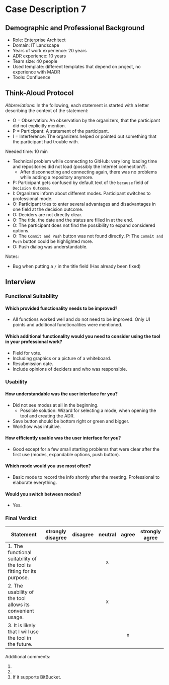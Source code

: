# Case Description 7

## Demographic and Professional Background

* Role: Enterprise Architect 
* Domain: IT Landscape
* Years of work experience: 20 years
* ADR experience: 10 years
* Team size: 40 people
* Used template: different templates that depend on project, no experience with MADR
* Tools: Confluence

## Think-Aloud Protocol

_Abbreviations_: In the following, each statement is started with a letter describing the context of the statement:
* O = Observation: An observation by the organizers, that the participant did not explicitly mention.
* P = Participant: A statement of the participant.
* I = Interference: The organizers helped or pointed out something that the participant had trouble with.

Needed time: 10 min

* Technical problem while connecting to GitHub: very long loading time and repositories did not load (possibly the Internet connection?).
  * After disconnecting and connecting again, there was no problems while adding a repository anymore.
* P: Participant gets confused by default text of the `because` field of `Decision Outcome`. 
* I: Organizers inform about different modes. Participant switches to professional mode.
* O: Participant tries to enter several advantages and disadvantages in one field at the decision outcome.
* O: Deciders are not directly clear.
* O: The title, the date and the status are filled in at the end.
* O: The participant does not find the possibility to expand considered options.
* O: The `Commit and Push` button was not found directly. P: The `Commit and Push` button could be highlighted more. 
* O: Push dialog was understandable.

Notes:

* Bug when putting a `/` in the title field (Has already been fixed)

## Interview

### Functional Suitability

#### Which provided functionality needs to be improved?

* All functions worked well and do not need to be improved. Only UI points and additional functionalities were mentioned.

#### Which additional functionality would you need to consider using the tool in your professional work?

* Field for vote.
* Including graphics or a picture of a whiteboard.
* Resubmission date.
* Include opinions of deciders and who was responsible.

### Usability

#### How understandable was the user interface for you?

* Did not see modes at all in the beginning.
  * Possible solution: Wizard for selecting a mode, when opening the tool and creating the ADR.
* Save button should be bottom right or green and bigger.
* Workflow was intuitive.

#### How efficiently usable was the user interface for you?

* Good except for a few small starting problems that were clear after the first use (modes, expandable options, push button).

#### Which mode would you use most often?

* Basic mode to record the info shortly after the meeting. Professional to elaborate everything. 

#### Would you switch between modes?

* Yes.

### Final Verdict

|Statement|strongly disagree|disagree|neutral|agree|strongly agree|
|---|:-:|:-:|:-:|:-:|:-:|
|1. The functional suitability of the tool is fitting for its purpose.|||x|||
|2. The usability of the tool allows its convenient usage.            |||x|||
|3. It is likely that I will use the tool in the future.              ||||x||

Additional comments:

1. 
2. 
3. If it supports BitBucket.

